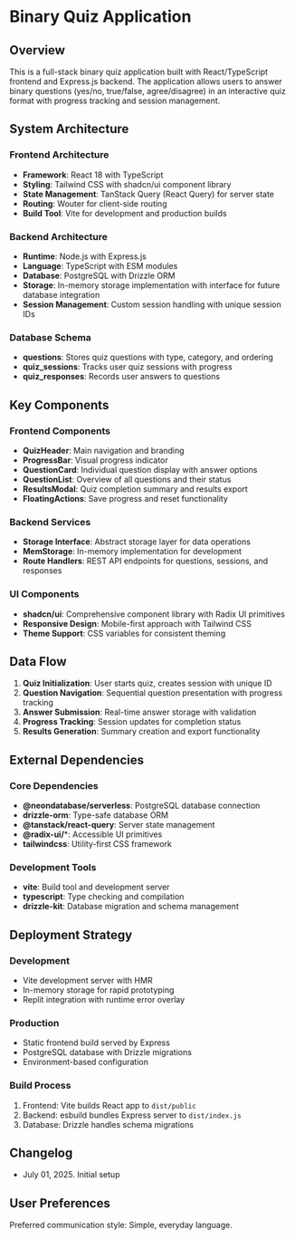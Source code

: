 # Binary Quiz Application

## Overview

This is a full-stack binary quiz application built with React/TypeScript frontend and Express.js backend. The application allows users to answer binary questions (yes/no, true/false, agree/disagree) in an interactive quiz format with progress tracking and session management.

## System Architecture

### Frontend Architecture
- **Framework**: React 18 with TypeScript
- **Styling**: Tailwind CSS with shadcn/ui component library
- **State Management**: TanStack Query (React Query) for server state
- **Routing**: Wouter for client-side routing
- **Build Tool**: Vite for development and production builds

### Backend Architecture
- **Runtime**: Node.js with Express.js
- **Language**: TypeScript with ESM modules
- **Database**: PostgreSQL with Drizzle ORM
- **Storage**: In-memory storage implementation with interface for future database integration
- **Session Management**: Custom session handling with unique session IDs

### Database Schema
- **questions**: Stores quiz questions with type, category, and ordering
- **quiz_sessions**: Tracks user quiz sessions with progress
- **quiz_responses**: Records user answers to questions

## Key Components

### Frontend Components
- **QuizHeader**: Main navigation and branding
- **ProgressBar**: Visual progress indicator
- **QuestionCard**: Individual question display with answer options
- **QuestionList**: Overview of all questions and their status
- **ResultsModal**: Quiz completion summary and results export
- **FloatingActions**: Save progress and reset functionality

### Backend Services
- **Storage Interface**: Abstract storage layer for data operations
- **MemStorage**: In-memory implementation for development
- **Route Handlers**: REST API endpoints for questions, sessions, and responses

### UI Components
- **shadcn/ui**: Comprehensive component library with Radix UI primitives
- **Responsive Design**: Mobile-first approach with Tailwind CSS
- **Theme Support**: CSS variables for consistent theming

## Data Flow

1. **Quiz Initialization**: User starts quiz, creates session with unique ID
2. **Question Navigation**: Sequential question presentation with progress tracking
3. **Answer Submission**: Real-time answer storage with validation
4. **Progress Tracking**: Session updates for completion status
5. **Results Generation**: Summary creation and export functionality

## External Dependencies

### Core Dependencies
- **@neondatabase/serverless**: PostgreSQL database connection
- **drizzle-orm**: Type-safe database ORM
- **@tanstack/react-query**: Server state management
- **@radix-ui/***: Accessible UI primitives
- **tailwindcss**: Utility-first CSS framework

### Development Tools
- **vite**: Build tool and development server
- **typescript**: Type checking and compilation
- **drizzle-kit**: Database migration and schema management

## Deployment Strategy

### Development
- Vite development server with HMR
- In-memory storage for rapid prototyping
- Replit integration with runtime error overlay

### Production
- Static frontend build served by Express
- PostgreSQL database with Drizzle migrations
- Environment-based configuration

### Build Process
1. Frontend: Vite builds React app to `dist/public`
2. Backend: esbuild bundles Express server to `dist/index.js`
3. Database: Drizzle handles schema migrations

## Changelog
- July 01, 2025. Initial setup

## User Preferences

Preferred communication style: Simple, everyday language.
